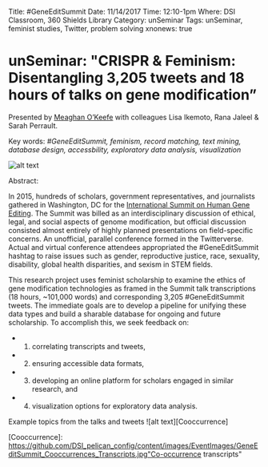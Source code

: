 Title: #GeneEditSummit
Date: 11/14/2017
Time: 12:10-1pm
Where: DSI Classroom, 360 Shields Library
Category: unSeminar
Tags: unSeminar, feminist studies, Twitter, problem solving
xnonews: true

# unSeminar: "CRISPR & Feminism: Disentangling 3,205 tweets and 18 hours of talks on gene modification” 

Presented by [Meaghan O’Keefe](http://meaghanokeefe.faculty.ucdavis.edu/) with colleagues Lisa Ikemoto, Rana Jaleel & Sarah Perrault.

Key words: *#GeneEditSummit, feminism, record matching, text mining, database design, accessbility, exploratory data analysis, visualization*

![alt text][GeneEditSummitLogo]

Abstract: 

In 2015, hundreds of scholars, government representatives, and journalists gathered in Washington, DC for the [International Summit on Human Gene Editing](http://www.nationalacademies.org/gene-editing/Gene-Edit-Summit/index.htm). The Summit was billed as an interdisciplinary discussion of ethical, legal, and social aspects of genome modification, but official discussion consisted almost entirely of highly planned presentations on field-specific concerns.  An unofficial, parallel conference formed in the Twitterverse. Actual and virtual conference attendees appropriated the #GeneEditSummit hashtag to raise issues such as gender, reproductive justice, race, sexuality, disability, global health disparities, and sexism in STEM fields. 

This research project uses feminist scholarship to examine the ethics of gene modification technologies as framed in the Summit talk transcriptions (18 hours, ~101,000 words) and corresponding 3,205 #GeneEditSummit tweets. The immediate goals are to develop a pipeline for unifying these data types and build a sharable database for ongoing and future scholarship. To accomplish this, we seek feedback on:
* 1) correlating transcripts and tweets,
* 2) ensuring accessible data formats,
* 3) developing an online platform for scholars engaged in similar research, and 
* 4) visualization options for exploratory data analysis.

Example topics from the talks and tweets
![alt text][Cooccurrence]


[GeneEditSummitLogo]: https://github.com/DSI_pelican_config/content/images/EventImages/GeneEditSummit_CXaKgOSWcAANhVQ.jpg "International Summit on Human Gene Editing"
[Cooccurrence]: https://github.com/DSI_pelican_config/content/images/EventImages/GeneEditSummit_Cooccurrences_Transcripts.jpg"Co-occurrence transcripts"


